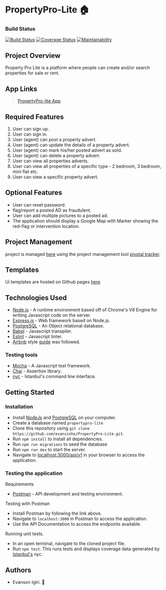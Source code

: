 # PropertyPro-Lite :house:

### Build Status

[![Build Status](https://travis-ci.org/evansinho/PropertyPro-Lite.svg?branch=develop)](https://travis-ci.org/evansinho/PropertyPro-Lite)
[![Coverage Status](https://coveralls.io/repos/github/evansinho/PropertyPro-Lite/badge.svg?branch=develop)](https://coveralls.io/github/evansinho/PropertyPro-Lite?branch=develop)
[![Maintainability](https://api.codeclimate.com/v1/badges/11fc031a69a41f28bbcb/maintainability)](https://codeclimate.com/github/evansinho/PropertyPro-Lite/maintainability)

## Project Overview

Property Pro Lite is a platform where people can create and/or search properties for sale or rent.

## App Links

> [PropertyPro-lite App]().

## Required Features

1.  User can sign up.
2.  User can sign in.
3.  User (agent) can post a property advert.
4.  User (agent) can update the details of a property advert.
5.  User (agent) can mark his/her posted advert as sold.
6.  User (agent) can delete a property advert.
7.  User can view all properties adverts.
8.  User can view all properties of a specific type - 2 bedroom, 3 bedroom, mini flat etc.
9.  User can view a specific property advert.

## Optional Features

- User can reset password.
- flag/report a posted AD as fraudulent.
- User can add multiple pictures to a posted ad.
- The application should display a Google Map with Marker showing the red-flag or
  intervention location.

## Project Management

project is managed [here](https://www.pivotaltracker.com/n/projects/2354807) using the project management tool [pivotal tracker](www.pivotaltracler.com).

## Templates

Ui templates are hosted on Github pages [here](https://evansinho.github.io/PropertyPro-Lite/UI/)

## Technologies Used

- [Node.js](https://nodejs.org) - A runtime environment based off of Chrome's V8 Engine for writing Javascript code on the server.
- [Express.js](https://expressjs.com) - Web framework based on Node.js.
- [PostgreSQL](https://www.postgresql.org) - An Object relational database.
- [Babel](https://babeljs.io) - Javascript transpiler.
- [Eslint](https://eslint.org/) - Javascript linter.
- [Airbnb](https://www.npmjs.com/package/eslint-config-airbnb) style [guide](https://github.com/airbnb/javascript) was followed.

### Testing tools

- [Mocha](https://mochajs.org/) - A Javascript test framework.
- [Chai](http://chaijs.com) - Assertion library.
- [nyc](https://github.com/istanbuljs/nyc) - Istanbul's command line interface.

## Getting Started

### Installation

- Install [NodeJs](https://nodejs.org/en/download/) and [PostgreSQL](https://www.postgresql.org/download/) on your computer.
- Create a database named `propertypro-lite`
- Clone this repository using `git clone https://github.com/evansinho/PropertyPro-Lite.git`.
- Run `npm install` to install all dependencies.
- Run `npm run migrations` to seed the database
- Run `npm run dev` to start the server.
- Navigate to [localhost:3000/api/v1](localhost:3000/api/v1) in your browser to access the application.

### Testing the application

Requirements

- [Postman](https://www.getpostman.com/) - API development and testing environment.

Testing with Postman

- Install Postman by following the link above.
- Navigate to `localhost:3000` in Postman to access the application.
- Use the API Documentation to access the endpoints available.

Running unit tests.

- In an open terminal, navigate to the cloned project file.
- Run `npm test`. This runs tests and displays coverage data generated by [Istanbul's](https://istanbul.js.org) nyc.

## Authors

- Evanson Igiri. 🤠
